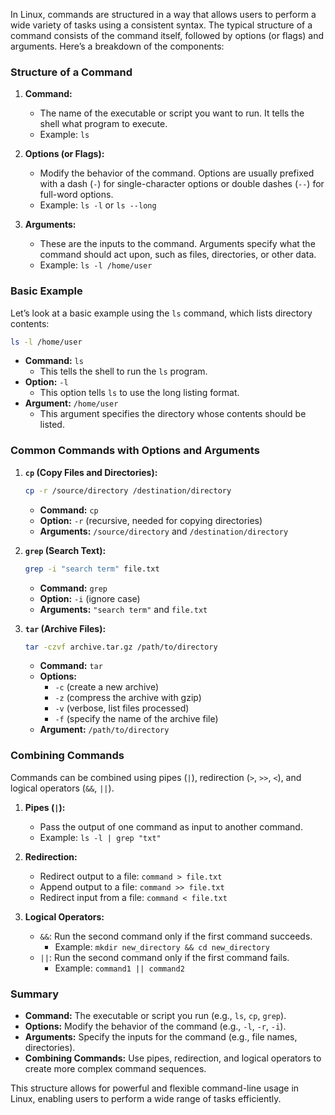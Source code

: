 In Linux, commands are structured in a way that allows users to perform a wide variety of tasks using a consistent syntax. The typical structure of a command consists of the command itself, followed by options (or flags) and arguments. Here’s a breakdown of the components:

### Structure of a Command

1. **Command:**
   - The name of the executable or script you want to run. It tells the shell what program to execute.
   - Example: `ls`

2. **Options (or Flags):**
   - Modify the behavior of the command. Options are usually prefixed with a dash (`-`) for single-character options or double dashes (`--`) for full-word options.
   - Example: `ls -l` or `ls --long`

3. **Arguments:**
   - These are the inputs to the command. Arguments specify what the command should act upon, such as files, directories, or other data.
   - Example: `ls -l /home/user`

### Basic Example

Let’s look at a basic example using the `ls` command, which lists directory contents:

```bash
ls -l /home/user
```

- **Command:** `ls`
  - This tells the shell to run the `ls` program.
- **Option:** `-l`
  - This option tells `ls` to use the long listing format.
- **Argument:** `/home/user`
  - This argument specifies the directory whose contents should be listed.

### Common Commands with Options and Arguments

1. **`cp` (Copy Files and Directories):**

   ```bash
   cp -r /source/directory /destination/directory
   ```

   - **Command:** `cp`
   - **Option:** `-r` (recursive, needed for copying directories)
   - **Arguments:** `/source/directory` and `/destination/directory`

2. **`grep` (Search Text):**

   ```bash
   grep -i "search term" file.txt
   ```

   - **Command:** `grep`
   - **Option:** `-i` (ignore case)
   - **Arguments:** `"search term"` and `file.txt`

3. **`tar` (Archive Files):**

   ```bash
   tar -czvf archive.tar.gz /path/to/directory
   ```

   - **Command:** `tar`
   - **Options:**
     - `-c` (create a new archive)
     - `-z` (compress the archive with gzip)
     - `-v` (verbose, list files processed)
     - `-f` (specify the name of the archive file)
   - **Argument:** `/path/to/directory`

### Combining Commands

Commands can be combined using pipes (`|`), redirection (`>`, `>>`, `<`), and logical operators (`&&`, `||`).

1. **Pipes (`|`):**
   - Pass the output of one command as input to another command.
   - Example: `ls -l | grep "txt"`

2. **Redirection:**
   - Redirect output to a file: `command > file.txt`
   - Append output to a file: `command >> file.txt`
   - Redirect input from a file: `command < file.txt`

3. **Logical Operators:**
   - `&&`: Run the second command only if the first command succeeds.
     - Example: `mkdir new_directory && cd new_directory`
   - `||`: Run the second command only if the first command fails.
     - Example: `command1 || command2`

### Summary

- **Command:** The executable or script you run (e.g., `ls`, `cp`, `grep`).
- **Options:** Modify the behavior of the command (e.g., `-l`, `-r`, `-i`).
- **Arguments:** Specify the inputs for the command (e.g., file names, directories).
- **Combining Commands:** Use pipes, redirection, and logical operators to create more complex command sequences.

This structure allows for powerful and flexible command-line usage in Linux, enabling users to perform a wide range of tasks efficiently.
